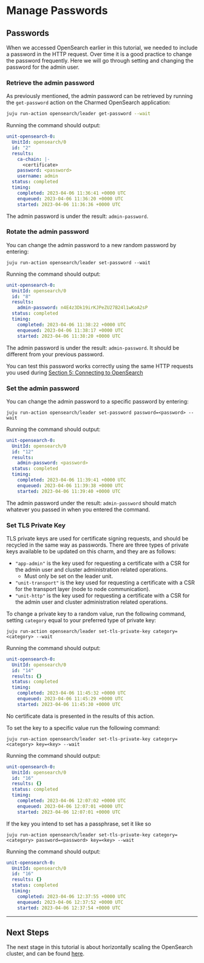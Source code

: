 # Manage Passwords

## Passwords

When we accessed OpenSearch earlier in this tutorial, we needed to include a password in the HTTP request. Over time it is a good practice to change the password frequently. Here we will go through setting and changing the password for the admin user.

### Retrieve the admin password
As previously mentioned, the admin password can be retrieved by running the `get-password` action on the Charmed OpenSearch application:

```bash
juju run-action opensearch/leader get-password --wait
```
Running the command should output:

```yaml
unit-opensearch-0:
  UnitId: opensearch/0
  id: "2"
  results:
    ca-chain: |-
      <certificate>
    password: <password>
    username: admin
  status: completed
  timing:
    completed: 2023-04-06 11:36:41 +0000 UTC
    enqueued: 2023-04-06 11:36:20 +0000 UTC
    started: 2023-04-06 11:36:36 +0000 UTC
```
The admin password is under the result: `admin-password`.


### Rotate the admin password

You can change the admin password to a new random password by entering:

```shell
juju run-action opensearch/leader set-password --wait
```

Running the command should output:

```yaml
unit-opensearch-0:
  UnitId: opensearch/0
  id: "8"
  results:
    admin-password: n4E4z3Dk19irKJPeZU27B24l1wKoA2sP
  status: completed
  timing:
    completed: 2023-04-06 11:38:22 +0000 UTC
    enqueued: 2023-04-06 11:38:17 +0000 UTC
    started: 2023-04-06 11:38:20 +0000 UTC
```

The admin password is under the result: `admin-password`. It should be different from your previous password.

You can test this password works correctly using the same HTTP requests you used during [Section 5: Connecting to OpenSearch](./5-connecting-to-opensearch.md)

### Set the admin password

You can change the admin password to a specific password by entering:

```shell
juju run-action opensearch/leader set-password password=<password> --wait
```

Running the command should output:

```yaml
unit-opensearch-0:
  UnitId: opensearch/0
  id: "12"
  results:
    admin-password: <password>
  status: completed
  timing:
    completed: 2023-04-06 11:39:41 +0000 UTC
    enqueued: 2023-04-06 11:39:38 +0000 UTC
    started: 2023-04-06 11:39:40 +0000 UTC
```

The admin password under the result: `admin-password` should match whatever you passed in when you entered the command.

### Set TLS Private Key

TLS private keys are used for certificate signing requests, and should be recycled in the same way as passwords. There are three types of private keys available to be updated on this charm, and they are as follows:

- `"app-admin"` is the key used for requesting a certificate with a CSR for the admin user and cluster administration related operations.
  - Must only be set on the leader unit.
- `"unit-transport"` is the key used for requesting a certificate with a CSR for the transport layer (node to node communication).
- `"unit-http"` is the key used for requesting a certificate with a CSR for the admin user and cluster administration related operations.

To change a private key to a random value, run the following command, setting `category` equal to your preferred type of private key:

```shell
juju run-action opensearch/leader set-tls-private-key category=<category> --wait
```

Running the command should output:

```yaml
unit-opensearch-0:
  UnitId: opensearch/0
  id: "14"
  results: {}
  status: completed
  timing:
    completed: 2023-04-06 11:45:32 +0000 UTC
    enqueued: 2023-04-06 11:45:29 +0000 UTC
    started: 2023-04-06 11:45:30 +0000 UTC
```

No certificate data is presented in the results of this action.

To set the key to a specific value run the following command:

```shell
juju run-action opensearch/leader set-tls-private-key category=<category> key=<key> --wait
```

Running the command should output:

```yaml
unit-opensearch-0:
  UnitId: opensearch/0
  id: "16"
  results: {}
  status: completed
  timing:
    completed: 2023-04-06 12:07:02 +0000 UTC
    enqueued: 2023-04-06 12:07:01 +0000 UTC
    started: 2023-04-06 12:07:01 +0000 UTC
```

If the key you intend to set has a passphrase, set it like so

```shell
juju run-action opensearch/leader set-tls-private-key category=<category> password=<password> key=<key> --wait
```

Running the command should output:

```yaml
unit-opensearch-0:
  UnitId: opensearch/0
  id: "16"
  results: {}
  status: completed
  timing:
    completed: 2023-04-06 12:37:55 +0000 UTC
    enqueued: 2023-04-06 12:37:52 +0000 UTC
    started: 2023-04-06 12:37:54 +0000 UTC
```

---

## Next Steps

The next stage in this tutorial is about horizontally scaling the OpenSearch cluster, and can be found [here](./7-horizontal-scaling.md).
